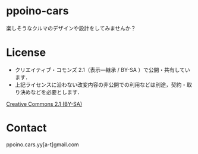 # ppoino-cars
楽しそうなクルマのデザインや設計をしてみませんか？

# License
- クリエイティブ・コモンズ 2.1（表示—継承 / BY-SA ）で公開・共有しています．
- 上記ライセンスに沿わない改変内容の非公開での利用などは別途，契約・取り決めなどを必要とします．

[Creative Commons 2.1 (BY-SA)](http://creativecommons.org/licenses/by-sa/2.1/jp/)

# Contact
ppoino.cars.yy[a-t]gmail.com
